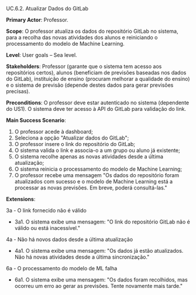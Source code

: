 UC.6.2. Atualizar Dados do GitLab

**Primary Actor**: Professor.

**Scope**: O professor atualiza os dados do repositório GitLab no sistema, para a recolha das novas atividades dos alunos e reiniciando o processamento do modelo de Machine Learning.

**Level**: User goals – Sea level.

**Stakeholders**: Professor (garante que o sistema tem acesso aos repositórios certos), alunos (beneficiam de previsões baseadas nos dados do GitLab), instituição de ensino (procuram melhorar a qualidade do ensino) e o sistema de previsão (depende destes dados para gerar previsões precisas).

**Preconditions**: O professor deve estar autenticado no sistema (dependente do US1). O sistema deve ter acesso à API do GitLab para validação do link.

**Main Success Scenario**:
1. O professor acede à dashboard;
2. Seleciona a opção "Atualizar dados do GitLab";
3. O professor insere o link do repositório do GitLab;
4. O sistema valida o link e associa-o a um grupo ou aluno já existente;
5. O sistema recolhe apenas as novas atividades desde a última atualização;
6. O sistema reinicia o processamento do modelo de Machine Learning;
7. O professor recebe uma mensagem "Os dados do repositório foram atualizados com sucesso e o modelo de Machine Learning está a processar as novas previsões. Em breve, poderá consultá-las."

**Extensions**:

3a - O link fornecido não é válido
- 3a1. O sistema exibe uma mensagem: "O link do repositório GitLab não é válido ou está inacessível."

4a - Não há novos dados desde a última atualização
- 4a1. O sistema exibe uma mensagem: "Os dados já estão atualizados. Não há novas atividades desde a última sincronização."

6a - O processamento do modelo de ML falha
- 6a1. O sistema exibe uma mensagem: "Os dados foram recolhidos, mas ocorreu um erro ao gerar as previsões. Tente novamente mais tarde."
